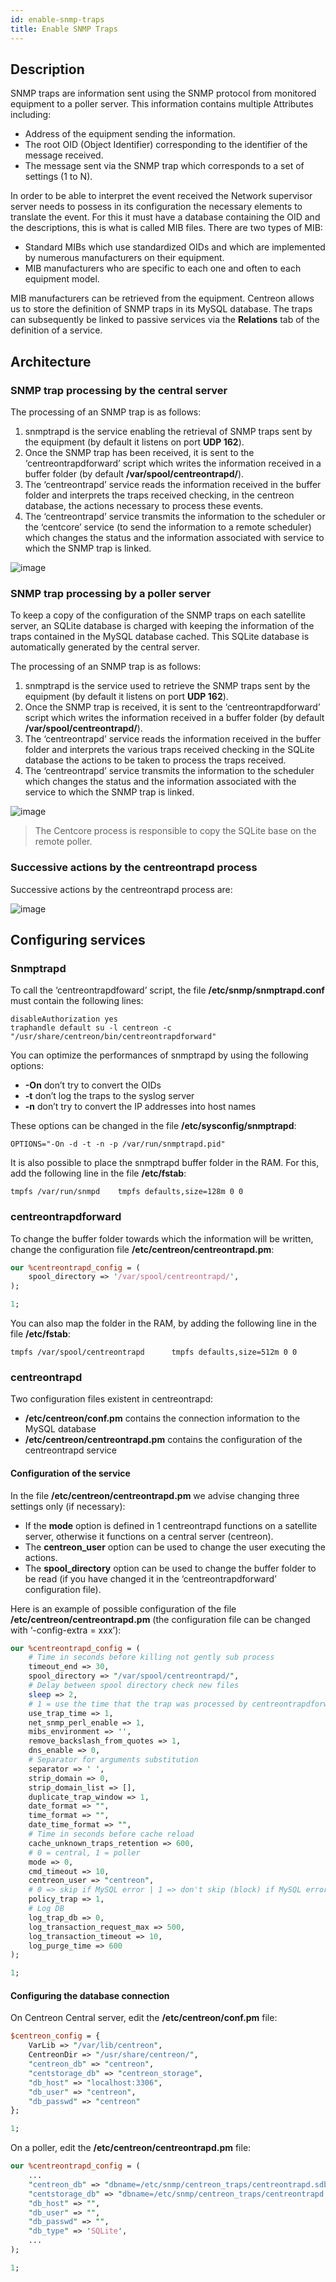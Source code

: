 ```yaml
---
id: enable-snmp-traps
title: Enable SNMP Traps
---
```


## Description

SNMP traps are information sent using the SNMP protocol from monitored equipment to a poller server. This information
contains multiple Attributes including:

* Address of the equipment sending the information.
* The root OID (Object Identifier) corresponding to the identifier of the message received.
* The message sent via the SNMP trap which corresponds to a set of settings (1 to N).

In order to be able to interpret the event received the Network supervisor server needs to possess in its configuration
the necessary elements to translate the event. For this it must have a database containing the OID and the
descriptions, this is what is called MIB files. There are two types of MIB:

* Standard MIBs which use standardized OIDs and which are implemented by numerous manufacturers on their equipment.
* MIB manufacturers who are specific to each one and often to each equipment model.

MIB manufacturers can be retrieved from the equipment. Centreon allows us to store the definition of SNMP traps in its
MySQL database. The traps can subsequently be linked to passive services via the **Relations** tab of the definition
of a service.

## Architecture

### SNMP trap processing by the central server

The processing of an SNMP trap is as follows:

1. snmptrapd is the service enabling the retrieval of SNMP traps sent by the equipment (by default it listens on port
  **UDP 162**).
2. Once the SNMP trap has been received, it is sent to the ‘centreontrapdforward’ script which writes the information
  received in a buffer folder (by default **/var/spool/centreontrapd/**).
3. The ‘centreontrapd’ service reads the information received in the buffer folder and interprets the traps received
  checking, in the centreon database, the actions necessary to process these events.
4. The ‘centreontrapd’ service transmits the information to the scheduler or the ‘centcore’ service (to send the
  information to a remote scheduler) which changes the status and the information associated with service to which the
  SNMP trap is linked.

![image](assets/configuration/06_trap_centreon.png)

### SNMP trap processing by a poller server

To keep a copy of the configuration of the SNMP traps on each satellite server, an SQLite database is charged with
keeping the information of the traps contained in the MySQL database cached. This SQLite database is automatically
generated by the central server.

The processing of an SNMP trap is as follows:

1. snmptrapd is the service used to retrieve the SNMP traps sent by the equipment (by default it listens on port
  **UDP 162**).
2. Once the SNMP trap is received, it is sent to the ‘centreontrapdforward’ script which writes the information
  received in a buffer folder (by default **/var/spool/centreontrapd/**).
3. The ‘centreontrapd’ service reads the information received in the buffer folder and interprets the various traps
  received checking in the SQLite database the actions to be taken to process the traps received.
4. The ‘centreontrapd’ service transmits the information to the scheduler which changes the status and the information
  associated with the service to which the SNMP trap is linked.

![image](assets/configuration/06_trap_poller.png)

> The Centcore process is responsible to copy the SQLite base on the remote poller.

### Successive actions by the centreontrapd process

Successive actions by the centreontrapd process are:

![image](assets/configuration/SNMP_Traps_management_general_view.png)

## Configuring services

### Snmptrapd

To call the ‘centreontrapdfoward’ script, the file **/etc/snmp/snmptrapd.conf** must contain the following lines:

``` shell
disableAuthorization yes
traphandle default su -l centreon -c "/usr/share/centreon/bin/centreontrapdforward"
```

You can optimize the performances of snmptrapd by using the following options:

* **-On** don’t try to convert the OIDs
* **-t** don’t log the traps to the syslog server
* **-n** don’t try to convert the IP addresses into host names

These options can be changed in the file **/etc/sysconfig/snmptrapd**:

``` shell
OPTIONS="-On -d -t -n -p /var/run/snmptrapd.pid"
```

It is also possible to place the snmptrapd buffer folder in the RAM. For this, add the following line in the file
**/etc/fstab**:

``` shell
tmpfs /var/run/snmpd    tmpfs defaults,size=128m 0 0
```

### centreontrapdforward

To change the buffer folder towards which the information will be written, change the configuration file
**/etc/centreon/centreontrapd.pm**:
```Perl
our %centreontrapd_config = (
    spool_directory => '/var/spool/centreontrapd/',
);

1;
```

You can also map the folder in the RAM, by adding the following line in the file **/etc/fstab**:

``` shell
tmpfs /var/spool/centreontrapd      tmpfs defaults,size=512m 0 0
```

### centreontrapd

Two configuration files existent in centreontrapd:

* **/etc/centreon/conf.pm** contains the connection information to the MySQL database
* **/etc/centreon/centreontrapd.pm** contains the configuration of the centreontrapd service

#### Configuration of the service

In the file **/etc/centreon/centreontrapd.pm** we advise changing three settings only (if necessary):

* If the **mode** option is defined in 1 centreontrapd functions on a satellite server, otherwise it functions on a
  central server (centreon).
* The **centreon_user** option can be used to change the user executing the actions.
* The **spool_directory** option can be used to change the buffer folder to be read (if you have changed it in the
  ‘centreontrapdforward’ configuration file).

Here is an example of possible configuration of the file **/etc/centreon/centreontrapd.pm** (the configuration file can
be changed with ‘-config-extra = xxx’):
```Perl
our %centreontrapd_config = (
    # Time in seconds before killing not gently sub process
    timeout_end => 30,
    spool_directory => "/var/spool/centreontrapd/",
    # Delay between spool directory check new files
    sleep => 2,
    # 1 = use the time that the trap was processed by centreontrapdforward
    use_trap_time => 1,
    net_snmp_perl_enable => 1,
    mibs_environment => '',
    remove_backslash_from_quotes => 1,
    dns_enable => 0,
    # Separator for arguments substitution
    separator => ' ',
    strip_domain => 0,
    strip_domain_list => [],
    duplicate_trap_window => 1,
    date_format => "",
    time_format => "",
    date_time_format => "",
    # Time in seconds before cache reload
    cache_unknown_traps_retention => 600,
    # 0 = central, 1 = poller
    mode => 0,
    cmd_timeout => 10,
    centreon_user => "centreon",
    # 0 => skip if MySQL error | 1 => don't skip (block) if MySQL error (and keep order)
    policy_trap => 1,
    # Log DB
    log_trap_db => 0,
    log_transaction_request_max => 500,
    log_transaction_timeout => 10,
    log_purge_time => 600
);

1;
```

#### Configuring the database connection

On Centreon Central server, edit the **/etc/centreon/conf.pm** file:
```Perl
$centreon_config = {
    VarLib => "/var/lib/centreon",
    CentreonDir => "/usr/share/centreon/",
    "centreon_db" => "centreon",
    "centstorage_db" => "centreon_storage",
    "db_host" => "localhost:3306",
    "db_user" => "centreon",
    "db_passwd" => "centreon"
};

1;
```

On a poller, edit the **/etc/centreon/centreontrapd.pm** file:
```Perl
our %centreontrapd_config = (
    ...
    "centreon_db" => "dbname=/etc/snmp/centreon_traps/centreontrapd.sdb",
    "centstorage_db" => "dbname=/etc/snmp/centreon_traps/centreontrapd.sdb",
    "db_host" => "",
    "db_user" => "",
    "db_passwd" => "",
    "db_type" => 'SQLite',
    ...
);

1;
```
